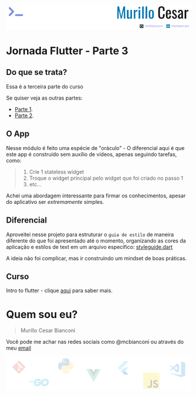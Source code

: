 ![Banner](https://github.com/mcbianconi/images/blob/master/banner.png)

# Jornada Flutter - **Parte 3**

## Do que se trata?
Essa é a terceira parte do curso

Se quiser veja as outras partes:
- [Parte 1](https://github.com/mcbianconi/mi-card).
- [Parte 2](https://github.com/mcbianconi/dicee).

## O App
Nesse módulo é feito uma espécie de "oráculo" - O diferencial aqui é que este app é construído sem auxílio de vídeos, apenas seguindo tarefas, como:
> 1. Crie 1 stateless widget
>2. Troque o widget principal pelo widget que foi criado no passo 1
>3. etc...

Achei uma abordagem interessante para firmar os conhecimentos, apesar do aplicativo ser *extremamente* simples.

## Diferencial

Aproveitei nesse projeto para estruturar o `guia de estilo` de maneira diferente do que foi apresentado até o momento,
organizando as cores da aplicação e estilos de text em um arquivo específico: [styleguide.dart](lib/styleguide.dart)

A ideia não foi complicar, mas ir construindo um mindset de boas práticas.



## Curso
Intro to flutter - clique [aqui](https://www.appbrewery.co/p/intro-to-flutter) para saber mais.

# Quem sou eu?
> Murillo Cesar Bianconi

Você pode me achar nas redes sociais como @mcbianconi ou através do meu [email](mailto:murillo.bianconi@gmail.com)

![End Banner](https://github.com/mcbianconi/images/blob/master/readme-footer.png)
